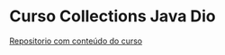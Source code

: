 # Curso Collections Java Dio

[Repositorio com conteúdo do curso](https://github.com/cami-la/collections-java-api-2023)
